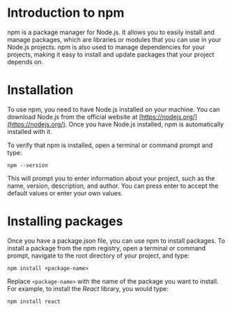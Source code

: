 # Introduction to npm

npm is a package manager for Node.js. It allows you to easily install and manage packages, which are libraries or modules that you can use in your Node.js projects. npm is also used to manage dependencies for your projects, making it easy to install and update packages that your project depends on.

# Installation

To use npm, you need to have Node.js installed on your machine. You can download Node.js from the official website at [https://nodejs.org/](https://nodejs.org/). Once you have Node.js installed, npm is automatically installed with it.

To verify that npm is installed, open a terminal or command prompt and type:

`npm --version`

This will prompt you to enter information about your project, such as the name, version, description, and author. You can press enter to accept the default values or enter your own values.

# Installing packages

Once you have a package.json file, you can use npm to install packages. To install a package from the npm registry, open a terminal or command prompt, navigate to the root directory of your project, and type:

`npm install <package-name>`

Replace `<package-name>` with the name of the package you want to install. For example, to install the *React* library, you would type:

`npm install react`
 